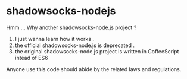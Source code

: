shadowsocks-nodejs
==================

Hmm ...  Why another shadowsocks-node.js project ?

1. I just wanna learn how it works .
2. the official shadowsocks-node.js is deprecated .
3. the original shadowsocks-node.js project is written in CoffeeScript intead of ES6

Anyone use this code should abide by the related laws and regulations.
